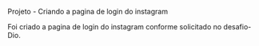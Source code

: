 Projeto - Criando a pagina de login do instagram


Foi criado a pagina de login do instagram conforme solicitado no desafio-Dio.

